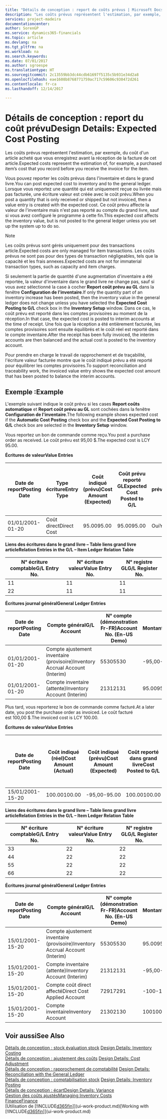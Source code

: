 ```yaml
---
title: "Détails de conception : report de coûts prévus | Microsoft Docs"
description: "Les coûts prévus représentent l'estimation, par exemple, du coût d'un article acheté que vous enregistrez avant la réception de la facture de cet article."
services: project-madeira
documentationcenter: 
author: SorenGP
ms.service: dynamics365-financials
ms.topic: article
ms.devlang: na
ms.tgt_pltfrm: na
ms.workload: na
ms.search.keywords: 
ms.date: 07/01/2017
ms.author: sgroespe
ms.translationtype: HT
ms.sourcegitcommit: 2c13559bb3dc44cdb61697f5135c5b931e34d2a8
ms.openlocfilehash: eae1608b8768771759ac717c59606c930472d261
ms.contentlocale: fr-ca
ms.lasthandoff: 12/14/2017

---
```

# <a name="design-details-expected-cost-posting"></a><span data-ttu-id="e288b-103">Détails de conception : report du coût prévu</span><span class="sxs-lookup"><span data-stu-id="e288b-103">Design Details: Expected Cost Posting</span></span>
<span data-ttu-id="e288b-104">Les coûts prévus représentent l'estimation, par exemple, du coût d'un article acheté que vous enregistrez avant la réception de la facture de cet article.</span><span class="sxs-lookup"><span data-stu-id="e288b-104">Expected costs represent the estimation of, for example, a purchased item’s cost that you record before you receive the invoice for the item.</span></span>  

 <span data-ttu-id="e288b-105">Vous pouvez reporter les coûts prévus dans l'inventaire et dans le grand livre.</span><span class="sxs-lookup"><span data-stu-id="e288b-105">You can post expected cost to inventory and to the general ledger.</span></span> <span data-ttu-id="e288b-106">Lorsque vous reportez une quantité qui est uniquement reçue ou livrée mais pas facturée, une écriture valeur est créée avec le coût prévu.</span><span class="sxs-lookup"><span data-stu-id="e288b-106">When you post a quantity that is only received or shipped but not invoiced, then a value entry is created with the expected cost.</span></span> <span data-ttu-id="e288b-107">Ce coût prévu affecte la valeur de l'inventaire mais n'est pas reporté au compte du grand livre, sauf si vous avez configuré le programme à cette fin.</span><span class="sxs-lookup"><span data-stu-id="e288b-107">This expected cost affects the inventory value, but is not posted to the general ledger unless you set up the system up to do so.</span></span>  

> [!NOTE]  
>  <span data-ttu-id="e288b-108">Les coûts prévus sont gérés uniquement pour des transactions article.</span><span class="sxs-lookup"><span data-stu-id="e288b-108">Expected costs are only managed for item transactions.</span></span> <span data-ttu-id="e288b-109">Les coûts prévus ne sont pas pour des types de transaction négligeables, tels que la capacité et les frais annexes.</span><span class="sxs-lookup"><span data-stu-id="e288b-109">Expected costs are not for immaterial transaction types, such as capacity and item charges.</span></span>  

 <span data-ttu-id="e288b-110">Si seulement la partie de quantité d'une augmentation d'inventaire a été reportée, la valeur d'inventaire dans le grand livre ne change pas, sauf si vous avez sélectionné la case à cocher **Report coût prévu au GL** dans la fenêtre **Configuration de l'inventaire**.</span><span class="sxs-lookup"><span data-stu-id="e288b-110">If only the quantity part of an inventory increase has been posted, then the inventory value in the general ledger does not change unless you have selected the **Expected Cost Posting to G/L** check box in the **Inventory Setup** window.</span></span> <span data-ttu-id="e288b-111">Dans ce cas, le coût prévu est reporté dans les comptes provisoires au moment de la réception.</span><span class="sxs-lookup"><span data-stu-id="e288b-111">In that case, the expected cost is posted to interim accounts at the time of receipt.</span></span> <span data-ttu-id="e288b-112">Une fois que la réception a été entièrement facturée, les comptes provisoires sont ensuite équilibrés et le coût réel est reporté dans le compte inventaire.</span><span class="sxs-lookup"><span data-stu-id="e288b-112">After the receipt has been fully invoiced, the interim accounts are then balanced and the actual cost is posted to the inventory account.</span></span>  

 <span data-ttu-id="e288b-113">Pour prendre en charge le travail de rapprochement et de traçabilité, l'écriture valeur facturée montre que le coût indiqué prévu a été reporté pour équilibrer les comptes provisoires.</span><span class="sxs-lookup"><span data-stu-id="e288b-113">To support reconciliation and traceability work, the invoiced value entry shows the expected cost amount that has been posted to balance the interim accounts.</span></span>  

## <a name="example"></a><span data-ttu-id="e288b-114">Exemple :</span><span class="sxs-lookup"><span data-stu-id="e288b-114">Example</span></span>  
 <span data-ttu-id="e288b-115">L'exemple suivant indique le coût prévu si les cases **Report coûts automatique** et **Report coût prévu au GL** sont cochées dans la fenêtre **Configuration de l'inventaire**.</span><span class="sxs-lookup"><span data-stu-id="e288b-115">The following example shows expected cost if the **Automatic Cost Posting** check box and the **Expected Cost Posting to G/L** check box are selected in the **Inventory Setup** window.</span></span>  

 <span data-ttu-id="e288b-116">Vous reportez un bon de commande comme reçu.</span><span class="sxs-lookup"><span data-stu-id="e288b-116">You post a purchase order as received.</span></span> <span data-ttu-id="e288b-117">Le coût prévu est 95,00 $.</span><span class="sxs-lookup"><span data-stu-id="e288b-117">The expected cost is LCY 95.00.</span></span>  

 <span data-ttu-id="e288b-118">**Écritures de valeur**</span><span class="sxs-lookup"><span data-stu-id="e288b-118">**Value Entries**</span></span>  

|<span data-ttu-id="e288b-119">Date de report</span><span class="sxs-lookup"><span data-stu-id="e288b-119">Posting Date</span></span>|<span data-ttu-id="e288b-120">Type écriture</span><span class="sxs-lookup"><span data-stu-id="e288b-120">Entry Type</span></span>|<span data-ttu-id="e288b-121">Coût indiqué (prévu)</span><span class="sxs-lookup"><span data-stu-id="e288b-121">Cost Amount (Expected)</span></span>|<span data-ttu-id="e288b-122">Coût prévu reporté GL</span><span class="sxs-lookup"><span data-stu-id="e288b-122">Expected Cost Posted to G/L</span></span>|<span data-ttu-id="e288b-123">Coût prévu</span><span class="sxs-lookup"><span data-stu-id="e288b-123">Expected Cost</span></span>|<span data-ttu-id="e288b-124">N° écriture article gr. livre</span><span class="sxs-lookup"><span data-stu-id="e288b-124">Item Ledger Entry No.</span></span>|<span data-ttu-id="e288b-125">N° séquence </span><span class="sxs-lookup"><span data-stu-id="e288b-125">Entry No.</span></span>|  
|------------------|----------------|------------------------------|----------------------------------|-------------------|---------------------------|---------------|  
|<span data-ttu-id="e288b-126">01/01/20</span><span class="sxs-lookup"><span data-stu-id="e288b-126">01-01-20</span></span>|<span data-ttu-id="e288b-127">Coût direct</span><span class="sxs-lookup"><span data-stu-id="e288b-127">Direct Cost</span></span>|<span data-ttu-id="e288b-128">95.00</span><span class="sxs-lookup"><span data-stu-id="e288b-128">95.00</span></span>|<span data-ttu-id="e288b-129">95.00</span><span class="sxs-lookup"><span data-stu-id="e288b-129">95.00</span></span>|<span data-ttu-id="e288b-130">Oui</span><span class="sxs-lookup"><span data-stu-id="e288b-130">Yes</span></span>|<span data-ttu-id="e288b-131">1</span><span class="sxs-lookup"><span data-stu-id="e288b-131">1</span></span>|<span data-ttu-id="e288b-132">1</span><span class="sxs-lookup"><span data-stu-id="e288b-132">1</span></span>|  

 <span data-ttu-id="e288b-133">**Liens des écritures dans le grand livre – Table liens grand livre article**</span><span class="sxs-lookup"><span data-stu-id="e288b-133">**Relation Entries in the G/L – Item Ledger Relation Table**</span></span>  

|<span data-ttu-id="e288b-134">N° écriture comptable</span><span class="sxs-lookup"><span data-stu-id="e288b-134">G/L Entry No.</span></span>|<span data-ttu-id="e288b-135">N° écriture valeur</span><span class="sxs-lookup"><span data-stu-id="e288b-135">Value Entry No.</span></span>|<span data-ttu-id="e288b-136">N° registre GL</span><span class="sxs-lookup"><span data-stu-id="e288b-136">G/L Register No.</span></span>|  
|--------------------|---------------------|-----------------------|  
|<span data-ttu-id="e288b-137">1</span><span class="sxs-lookup"><span data-stu-id="e288b-137">1</span></span>|<span data-ttu-id="e288b-138">1</span><span class="sxs-lookup"><span data-stu-id="e288b-138">1</span></span>|<span data-ttu-id="e288b-139">1</span><span class="sxs-lookup"><span data-stu-id="e288b-139">1</span></span>|  
|<span data-ttu-id="e288b-140">2</span><span class="sxs-lookup"><span data-stu-id="e288b-140">2</span></span>|<span data-ttu-id="e288b-141">1</span><span class="sxs-lookup"><span data-stu-id="e288b-141">1</span></span>|<span data-ttu-id="e288b-142">1</span><span class="sxs-lookup"><span data-stu-id="e288b-142">1</span></span>|  

 <span data-ttu-id="e288b-143">**Écritures journal général**</span><span class="sxs-lookup"><span data-stu-id="e288b-143">**General Ledger Entries**</span></span>  

|<span data-ttu-id="e288b-144">Date de report</span><span class="sxs-lookup"><span data-stu-id="e288b-144">Posting Date</span></span>|<span data-ttu-id="e288b-145">Compte général</span><span class="sxs-lookup"><span data-stu-id="e288b-145">G/L Account</span></span>|<span data-ttu-id="e288b-146">N° compte (démonstration Fr-FR)</span><span class="sxs-lookup"><span data-stu-id="e288b-146">Account No. (En-US Demo)</span></span>|<span data-ttu-id="e288b-147">Montant</span><span class="sxs-lookup"><span data-stu-id="e288b-147">Amount</span></span>|<span data-ttu-id="e288b-148">N° séquence </span><span class="sxs-lookup"><span data-stu-id="e288b-148">Entry No.</span></span>|  
|------------------|------------------|---------------------------------|------------|---------------|  
|<span data-ttu-id="e288b-149">01/01/20</span><span class="sxs-lookup"><span data-stu-id="e288b-149">01-01-20</span></span>|<span data-ttu-id="e288b-150">Compte ajustement inventaire (provisoire)</span><span class="sxs-lookup"><span data-stu-id="e288b-150">Inventory Accrual Account (Interim)</span></span>|<span data-ttu-id="e288b-151">5530</span><span class="sxs-lookup"><span data-stu-id="e288b-151">5530</span></span>|<span data-ttu-id="e288b-152">-95,00</span><span class="sxs-lookup"><span data-stu-id="e288b-152">-95.00</span></span>|<span data-ttu-id="e288b-153">2</span><span class="sxs-lookup"><span data-stu-id="e288b-153">2</span></span>|  
|<span data-ttu-id="e288b-154">01/01/20</span><span class="sxs-lookup"><span data-stu-id="e288b-154">01-01-20</span></span>|<span data-ttu-id="e288b-155">Compte inventaire (attente)</span><span class="sxs-lookup"><span data-stu-id="e288b-155">Inventory Account (Interim)</span></span>|<span data-ttu-id="e288b-156">2131</span><span class="sxs-lookup"><span data-stu-id="e288b-156">2131</span></span>|<span data-ttu-id="e288b-157">95.00</span><span class="sxs-lookup"><span data-stu-id="e288b-157">95.00</span></span>|<span data-ttu-id="e288b-158">1</span><span class="sxs-lookup"><span data-stu-id="e288b-158">1</span></span>|  

 <span data-ttu-id="e288b-159">Plus tard, vous reporterez le bon de commande comme facturé.</span><span class="sxs-lookup"><span data-stu-id="e288b-159">At a later date, you post the purchase order as invoiced.</span></span> <span data-ttu-id="e288b-160">Le coût facturé est 100,00 $.</span><span class="sxs-lookup"><span data-stu-id="e288b-160">The invoiced cost is LCY 100.00.</span></span>  

 <span data-ttu-id="e288b-161">**Écritures de valeur**</span><span class="sxs-lookup"><span data-stu-id="e288b-161">**Value Entries**</span></span>  

|<span data-ttu-id="e288b-162">Date de report</span><span class="sxs-lookup"><span data-stu-id="e288b-162">Posting Date</span></span>|<span data-ttu-id="e288b-163">Coût indiqué (réel)</span><span class="sxs-lookup"><span data-stu-id="e288b-163">Cost Amount (Actual)</span></span>|<span data-ttu-id="e288b-164">Coût indiqué (prévu)</span><span class="sxs-lookup"><span data-stu-id="e288b-164">Cost Amount (Expected)</span></span>|<span data-ttu-id="e288b-165">Coût reporté dans grand livre</span><span class="sxs-lookup"><span data-stu-id="e288b-165">Cost Posted to G/L</span></span>|<span data-ttu-id="e288b-166">Coût prévu</span><span class="sxs-lookup"><span data-stu-id="e288b-166">Expected Cost</span></span>|<span data-ttu-id="e288b-167">N° écriture article gr. livre</span><span class="sxs-lookup"><span data-stu-id="e288b-167">Item Ledger Entry No.</span></span>|<span data-ttu-id="e288b-168">N° séquence </span><span class="sxs-lookup"><span data-stu-id="e288b-168">Entry No.</span></span>|  
|------------------|----------------------------|------------------------------|-------------------------|-------------------|---------------------------|---------------|  
|<span data-ttu-id="e288b-169">15/01/20</span><span class="sxs-lookup"><span data-stu-id="e288b-169">01-15-20</span></span>|<span data-ttu-id="e288b-170">100.00</span><span class="sxs-lookup"><span data-stu-id="e288b-170">100.00</span></span>|<span data-ttu-id="e288b-171">-95,00</span><span class="sxs-lookup"><span data-stu-id="e288b-171">-95.00</span></span>|<span data-ttu-id="e288b-172">100.00</span><span class="sxs-lookup"><span data-stu-id="e288b-172">100.00</span></span>|<span data-ttu-id="e288b-173">Non</span><span class="sxs-lookup"><span data-stu-id="e288b-173">No</span></span>|<span data-ttu-id="e288b-174">1</span><span class="sxs-lookup"><span data-stu-id="e288b-174">1</span></span>|<span data-ttu-id="e288b-175">2</span><span class="sxs-lookup"><span data-stu-id="e288b-175">2</span></span>|  

 <span data-ttu-id="e288b-176">**Liens des écritures dans le grand livre – Table liens grand livre article**</span><span class="sxs-lookup"><span data-stu-id="e288b-176">**Relation Entries in the G/L – Item Ledger Relation Table**</span></span>  

|<span data-ttu-id="e288b-177">N° écriture comptable</span><span class="sxs-lookup"><span data-stu-id="e288b-177">G/L Entry No.</span></span>|<span data-ttu-id="e288b-178">N° écriture valeur</span><span class="sxs-lookup"><span data-stu-id="e288b-178">Value Entry No.</span></span>|<span data-ttu-id="e288b-179">N° registre GL</span><span class="sxs-lookup"><span data-stu-id="e288b-179">G/L Register No.</span></span>|  
|--------------------|---------------------|-----------------------|  
|<span data-ttu-id="e288b-180">3</span><span class="sxs-lookup"><span data-stu-id="e288b-180">3</span></span>|<span data-ttu-id="e288b-181">2</span><span class="sxs-lookup"><span data-stu-id="e288b-181">2</span></span>|<span data-ttu-id="e288b-182">2</span><span class="sxs-lookup"><span data-stu-id="e288b-182">2</span></span>|  
|<span data-ttu-id="e288b-183">4</span><span class="sxs-lookup"><span data-stu-id="e288b-183">4</span></span>|<span data-ttu-id="e288b-184">2</span><span class="sxs-lookup"><span data-stu-id="e288b-184">2</span></span>|<span data-ttu-id="e288b-185">2</span><span class="sxs-lookup"><span data-stu-id="e288b-185">2</span></span>|  
|<span data-ttu-id="e288b-186">5</span><span class="sxs-lookup"><span data-stu-id="e288b-186">5</span></span>|<span data-ttu-id="e288b-187">2</span><span class="sxs-lookup"><span data-stu-id="e288b-187">2</span></span>|<span data-ttu-id="e288b-188">2</span><span class="sxs-lookup"><span data-stu-id="e288b-188">2</span></span>|  
|<span data-ttu-id="e288b-189">6</span><span class="sxs-lookup"><span data-stu-id="e288b-189">6</span></span>|<span data-ttu-id="e288b-190">2</span><span class="sxs-lookup"><span data-stu-id="e288b-190">2</span></span>|<span data-ttu-id="e288b-191">2</span><span class="sxs-lookup"><span data-stu-id="e288b-191">2</span></span>|  

 <span data-ttu-id="e288b-192">**Écritures journal général**</span><span class="sxs-lookup"><span data-stu-id="e288b-192">**General Ledger Entries**</span></span>  

|<span data-ttu-id="e288b-193">Date de report</span><span class="sxs-lookup"><span data-stu-id="e288b-193">Posting Date</span></span>|<span data-ttu-id="e288b-194">Compte général</span><span class="sxs-lookup"><span data-stu-id="e288b-194">G/L Account</span></span>|<span data-ttu-id="e288b-195">N° compte (démonstration Fr-FR)</span><span class="sxs-lookup"><span data-stu-id="e288b-195">Account No. (En-US Demo)</span></span>|<span data-ttu-id="e288b-196">Montant</span><span class="sxs-lookup"><span data-stu-id="e288b-196">Amount</span></span>|<span data-ttu-id="e288b-197">N° séquence </span><span class="sxs-lookup"><span data-stu-id="e288b-197">Entry No.</span></span>|  
|------------------|------------------|---------------------------------|------------|---------------|  
|<span data-ttu-id="e288b-198">15/01/20</span><span class="sxs-lookup"><span data-stu-id="e288b-198">01-15-20</span></span>|<span data-ttu-id="e288b-199">Compte ajustement inventaire (provisoire)</span><span class="sxs-lookup"><span data-stu-id="e288b-199">Inventory Accrual Account (Interim)</span></span>|<span data-ttu-id="e288b-200">5530</span><span class="sxs-lookup"><span data-stu-id="e288b-200">5530</span></span>|<span data-ttu-id="e288b-201">95.00</span><span class="sxs-lookup"><span data-stu-id="e288b-201">95.00</span></span>|<span data-ttu-id="e288b-202">4</span><span class="sxs-lookup"><span data-stu-id="e288b-202">4</span></span>|  
|<span data-ttu-id="e288b-203">15/01/20</span><span class="sxs-lookup"><span data-stu-id="e288b-203">01-15-20</span></span>|<span data-ttu-id="e288b-204">Compte inventaire (attente)</span><span class="sxs-lookup"><span data-stu-id="e288b-204">Inventory Account (Interim)</span></span>|<span data-ttu-id="e288b-205">2131</span><span class="sxs-lookup"><span data-stu-id="e288b-205">2131</span></span>|<span data-ttu-id="e288b-206">-95,00</span><span class="sxs-lookup"><span data-stu-id="e288b-206">-95.00</span></span>|<span data-ttu-id="e288b-207">3</span><span class="sxs-lookup"><span data-stu-id="e288b-207">3</span></span>|  
|<span data-ttu-id="e288b-208">15/01/20</span><span class="sxs-lookup"><span data-stu-id="e288b-208">01-15-20</span></span>|<span data-ttu-id="e288b-209">Compte coût direct affecté</span><span class="sxs-lookup"><span data-stu-id="e288b-209">Direct Cost Applied Account</span></span>|<span data-ttu-id="e288b-210">7291</span><span class="sxs-lookup"><span data-stu-id="e288b-210">7291</span></span>|<span data-ttu-id="e288b-211">-100</span><span class="sxs-lookup"><span data-stu-id="e288b-211">-100</span></span>|<span data-ttu-id="e288b-212">6</span><span class="sxs-lookup"><span data-stu-id="e288b-212">6</span></span>|  
|<span data-ttu-id="e288b-213">15/01/20</span><span class="sxs-lookup"><span data-stu-id="e288b-213">01-15-20</span></span>|<span data-ttu-id="e288b-214">Compte inventaire</span><span class="sxs-lookup"><span data-stu-id="e288b-214">Inventory Account</span></span>|<span data-ttu-id="e288b-215">2130</span><span class="sxs-lookup"><span data-stu-id="e288b-215">2130</span></span>|<span data-ttu-id="e288b-216">100</span><span class="sxs-lookup"><span data-stu-id="e288b-216">100</span></span>|<span data-ttu-id="e288b-217">5</span><span class="sxs-lookup"><span data-stu-id="e288b-217">5</span></span>|  

## <a name="see-also"></a><span data-ttu-id="e288b-218">Voir aussi</span><span class="sxs-lookup"><span data-stu-id="e288b-218">See Also</span></span>
 <span data-ttu-id="e288b-219">[Détails de conception : stock évaluation stock](design-details-inventory-costing.md) </span><span class="sxs-lookup"><span data-stu-id="e288b-219">[Design Details: Inventory Costing](design-details-inventory-costing.md) </span></span>  
 <span data-ttu-id="e288b-220">[Détails de conception : ajustement des coûts](design-details-cost-adjustment.md) </span><span class="sxs-lookup"><span data-stu-id="e288b-220">[Design Details: Cost Adjustment](design-details-cost-adjustment.md) </span></span>  
 <span data-ttu-id="e288b-221">[Détails de conception : rapprochement de comptabilité](design-details-reconciliation-with-the-general-ledger.md) </span><span class="sxs-lookup"><span data-stu-id="e288b-221">[Design Details: Reconciliation with the General Ledger](design-details-reconciliation-with-the-general-ledger.md) </span></span>  
 <span data-ttu-id="e288b-222">[Détails de conception : comptabilisation stock](design-details-inventory-posting.md) </span><span class="sxs-lookup"><span data-stu-id="e288b-222">[Design Details: Inventory Posting](design-details-inventory-posting.md) </span></span>  
 [<span data-ttu-id="e288b-223">Détails de conception : écart</span><span class="sxs-lookup"><span data-stu-id="e288b-223">Design Details: Variance</span></span>](design-details-variance.md)  
 [<span data-ttu-id="e288b-224">Gestion des coûts ajustés</span><span class="sxs-lookup"><span data-stu-id="e288b-224">Managing Inventory Costs</span></span>](finance-manage-inventory-costs.md)  
 [<span data-ttu-id="e288b-225">Finance</span><span class="sxs-lookup"><span data-stu-id="e288b-225">Finance</span></span>](finance.md)  
 <span data-ttu-id="e288b-226">[Utilisation de [!INCLUDE[d365fin](includes/d365fin_md.md)]](ui-work-product.md)</span><span class="sxs-lookup"><span data-stu-id="e288b-226">[Working with [!INCLUDE[d365fin](includes/d365fin_md.md)]](ui-work-product.md)</span></span>

